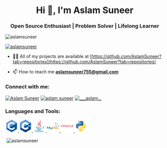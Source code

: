 <h1 align="center">Hi 👋, I'm Aslam Suneer</h1>
<h3 align="center">Open Source Enthusiast | Problem Solver | Lifelong Learner</h3>

<p align="left"> <img src="https://komarev.com/ghpvc/?username=aslamsuneer&label=Profile%20views&color=0e75b6&style=flat" alt="aslamsuneer" /> </p>

<p align="left"> <a href="https://github.com/ryo-ma/github-profile-trophy"><img src="https://github-profile-trophy.vercel.app/?username=aslamsuneer" alt="aslamsuneer" /></a> </p>

- 👨‍💻 All of my projects are available at [https://github.com/AslamSuneer?tab=repositories](https://github.com/AslamSuneer?tab=repositories)

- 📫 How to reach me **aslamsuneer755@gmail.com**

<h3 align="left">Connect with me:</h3>
<p align="left">
<a href="https://linkedin.com/in/Aslam Suneer" target="blank"><img align="center" src="https://raw.githubusercontent.com/rahuldkjain/github-profile-readme-generator/master/src/images/icons/Social/linked-in-alt.svg" alt="Aslam Suneer" height="30" width="40" /></a>
<a href="https://www.facebook.com/aslam.suneer.5" target="blank"><img align="center" src="https://raw.githubusercontent.com/rahuldkjain/github-profile-readme-generator/master/src/images/icons/Social/facebook.svg" alt="aslam suneer" height="30" width="40" /></a>
<a href="https://instagram.com/___aslam._" target="blank"><img align="center" src="https://raw.githubusercontent.com/rahuldkjain/github-profile-readme-generator/master/src/images/icons/Social/instagram.svg" alt="___aslam._" height="30" width="40" /></a>
</p>

<h3 align="left">Languages and Tools:</h3>
<p align="left"> <a href="https://www.cprogramming.com/" target="_blank" rel="noreferrer"> <img src="https://raw.githubusercontent.com/devicons/devicon/master/icons/c/c-original.svg" alt="c" width="40" height="40"/> </a> <a href="https://www.w3schools.com/cpp/" target="_blank" rel="noreferrer"> <img src="https://raw.githubusercontent.com/devicons/devicon/master/icons/cplusplus/cplusplus-original.svg" alt="cplusplus" width="40" height="40"/> </a> <a href="https://www.java.com" target="_blank" rel="noreferrer"> <img src="https://raw.githubusercontent.com/devicons/devicon/master/icons/java/java-original.svg" alt="java" width="40" height="40"/> </a> <a href="https://www.mysql.com/" target="_blank" rel="noreferrer"> <img src="https://raw.githubusercontent.com/devicons/devicon/master/icons/mysql/mysql-original-wordmark.svg" alt="mysql" width="40" height="40"/> </a> <a href="https://www.oracle.com/" target="_blank" rel="noreferrer"> <img src="https://raw.githubusercontent.com/devicons/devicon/master/icons/oracle/oracle-original.svg" alt="oracle" width="40" height="40"/> </a> <a href="https://www.python.org" target="_blank" rel="noreferrer"> <img src="https://raw.githubusercontent.com/devicons/devicon/master/icons/python/python-original.svg" alt="python" width="40" height="40"/> </a> </p>

<p>&nbsp;<img align="center" src="https://github-readme-stats.vercel.app/api?username=aslamsuneer&show_icons=true&locale=en" alt="aslamsuneer" /></p>
